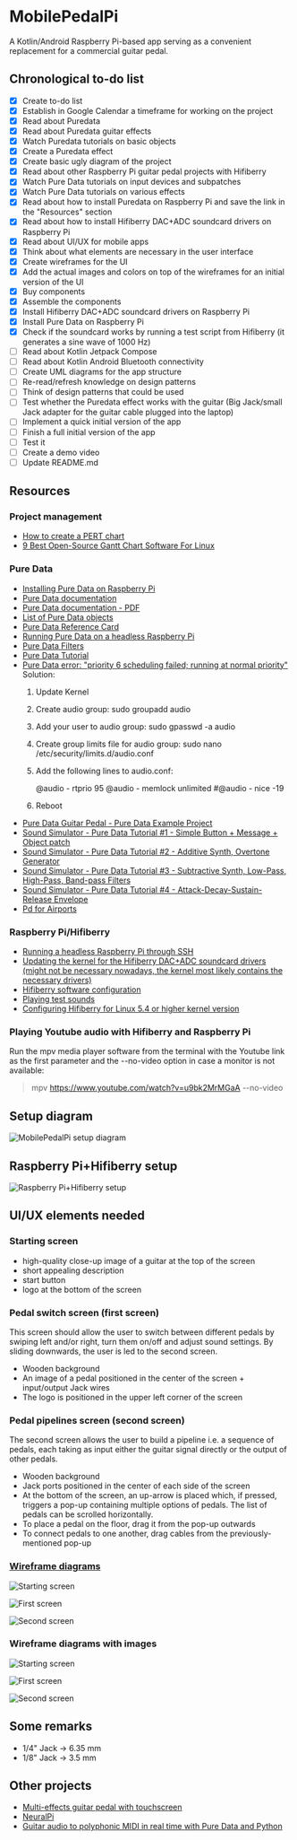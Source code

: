 # MobilePedalPi
A Kotlin/Android Raspberry Pi-based app serving as a convenient replacement for a commercial guitar pedal. 

## Chronological to-do list
- [X] Create to-do list
- [X] Establish in Google Calendar a timeframe for working on the project
- [X] Read about Puredata
- [X] Read about Puredata guitar effects
- [X] Watch Puredata tutorials on basic objects
- [X] Create a Puredata effect
- [X] Create basic ugly diagram of the project
- [X] Read about other Raspberry Pi guitar pedal projects with Hifiberry
- [X] Watch Pure Data tutorials on input devices and subpatches
- [X] Watch Pure Data tutorials on various effects
- [X] Read about how to install Puredata on Raspberry Pi and save the link in the "Resources" section
- [X] Read about how to install Hifiberry DAC+ADC soundcard drivers on Raspberry Pi
- [X] Read about UI/UX for mobile apps
- [X] Think about what elements are necessary in the user interface
- [X] Create wireframes for the UI
- [X] Add the actual images and colors on top of the wireframes for an initial version of the UI
- [X] Buy components
- [X] Assemble the components
- [X] Install Hifiberry DAC+ADC soundcard drivers on Raspberry Pi
- [X] Install Pure Data on Raspberry Pi
- [X] Check if the soundcard works by running a test script from Hifiberry (it generates a sine wave of 1000 Hz)
- [ ] Read about Kotlin Jetpack Compose
- [ ] Read about Kotlin Android Bluetooth connectivity
- [ ] Create UML diagrams for the app structure
- [ ] Re-read/refresh knowledge on design patterns
- [ ] Think of design patterns that could be used
- [ ] Test whether the Puredata effect works with the guitar (Big Jack/small Jack adapter for the guitar cable plugged into the laptop)
- [ ] Implement a quick initial version of the app
- [ ] Finish a full initial version of the app
- [ ] Test it
- [ ] Create a demo video
- [ ] Update README.md

## Resources

### Project management
- [How to create a PERT chart](https://asana.com/resources/pert-chart)
- [9 Best Open-Source Gantt Chart Software For Linux](https://itsfoss.com/open-source-gantt-chart/) 

### Pure Data
- [Installing Pure Data on Raspberry Pi](http://pi.bek.no/pdInstall/)
- [Pure Data documentation](http://archive.flossmanuals.net/pure-data/)
- [Pure Data documentation - PDF](http://archive.flossmanuals.net/_booki/pure-data/pure-data.pdf)
- [List of Pure Data objects](http://blazicek.net/list_of_pure_data_objects.html)
- [Pure Data Reference Card](https://puredata.info/docs/tutorials/pd-refcard)
- [Running Pure Data on a headless Raspberry Pi](https://guitarextended.wordpress.com/2012/08/28/running-pd-on-a-headless-raspberry-pi/)
- [Pure Data Filters](https://archive.flossmanuals.net/pure-data/audio-tutorials/filters.html)
- [Pure Data Tutorial](https://puredata.info/docs/StartHere/)
- [Pure Data error: "priority 6 scheduling failed; running at normal priority"](https://www.reddit.com/r/puredata/comments/88uwyo/installing_pd_for_linux_mint_18/)
 Solution:
	1. Update Kernel    
	2. Create audio group: sudo groupadd audio
	3. Add your user to audio group: sudo gpasswd -a <username> audio
	4. Create group limits file for audio group: sudo nano /etc/security/limits.d/audio.conf
	5. Add the following lines to audio.conf:
  
 		@audio   -  rtprio     95
		@audio   -  memlock    unlimited
		#@audio   -  nice       -19
 
	6. Reboot
- [Pure Data Guitar Pedal - Pure Data Example Project](https://www.youtube.com/watch?v=DJCoOr4uHD4)
- [Sound Simulator - Pure Data Tutorial #1 - Simple Button + Message + Object patch](https://www.youtube.com/watch?v=1o5Wasmd8yU)
- [Sound Simulator - Pure Data Tutorial #2 - Additive Synth, Overtone Generator](https://www.youtube.com/watch?v=JtT_bZeoKzk)
- [Sound Simulator - Pure Data Tutorial #3 - Subtractive Synth, Low-Pass, High-Pass, Band-pass Filters](https://www.youtube.com/watch?v=FVYkQFP1_D4)
- [Sound Simulator - Pure Data Tutorial #4 - Attack-Decay-Sustain-Release Envelope](https://www.youtube.com/watch?v=W7Pp-DhMA_E)
- [Pd for Airports](https://www.youtube.com/watch?v=7sTrn39TT7k)

### Raspberry Pi/Hifiberry
- [Running a headless Raspberry Pi through SSH](https://weworkweplay.com/play/automatically-connect-a-raspberry-pi-to-a-wifi-network/)
- [Updating the kernel for the Hifiberry DAC+ADC soundcard drivers (might not be necessary nowadays, the kernel most likely contains the necessary drivers)](https://www.hifiberry.com/docs/archive/deploying-a-new-linux-kernel-onto-a-raspbian-based-system/)
- [Hifiberry software configuration](https://www.hifiberry.com/docs/archive/hifiberry-software-configuration/)
- [Playing test sounds](https://www.hifiberry.com/docs/software/playing-test-sounds/)
- [Configuring Hifiberry for Linux 5.4 or higher kernel version](https://www.hifiberry.com/docs/software/configuring-linux-3-18-x/)

### Playing Youtube audio with Hifiberry and Raspberry Pi
Run the mpv media player software from the terminal with the Youtube link as the first parameter and the --no-video option in case a monitor is not available:

> mpv https://www.youtube.com/watch?v=u9bk2MrMGaA --no-video

## Setup diagram

![MobilePedalPi setup diagram](/Diagram-Images/diagram.png)

## Raspberry Pi+Hifiberry setup

![Raspberry Pi+Hifiberry setup](/Images/raspberry-pi-with-hifiberry-soundcard.jpg) 

## UI/UX elements needed

### Starting screen

- high-quality close-up image of a guitar at the top of the screen
- short appealing description
- start button
- logo at the bottom of the screen

### Pedal switch screen (first screen)

This screen should allow the user to switch between different pedals by swiping left and/or right, turn them on/off and adjust sound settings. By sliding downwards, the user is led to the second screen.

- Wooden background
- An image of a pedal positioned in the center of the screen + input/output Jack wires 
- The logo is positioned in the upper left corner of the screen

### Pedal pipelines screen (second screen)
The second screen allows the user to build a pipeline i.e. a sequence of pedals, each taking as input either the guitar signal directly or the output of other pedals.

- Wooden background
- Jack ports positioned in the center of each side of the screen 
- At the bottom of the screen, an up-arrow is placed which, if pressed, triggers a pop-up containing multiple options of pedals. The list of pedals can be scrolled horizontally. 
- To place a pedal on the floor, drag it from the pop-up outwards
- To connect pedals to one another, drag cables from the previously-mentioned pop-up

### [Wireframe diagrams](https://wireframe.cc/)

![Starting screen](/Wireframes/starting-screen.jpg)

![First screen](/Wireframes/first-screen.jpg)

![Second screen](/Wireframes/second-screen.jpg)

### Wireframe diagrams with images

![Starting screen](/Wireframes/starting-screen-with-images.jpg)

![First screen](/Wireframes/first-screen-with-images.jpg)

![Second screen](/Wireframes/second-screen-with-images.jpg)

## Some remarks

- 1/4" Jack &rarr; 6.35 mm
- 1/8" Jack &rarr; 3.5 mm

## Other projects
- [Multi-effects guitar pedal with touchscreen](https://www.youtube.com/watch?v=JoJEhhwpi9Q)
- [NeuralPi](https://www.youtube.com/watch?v=_3zFD6h6Wrc)
- [Guitar audio to polyphonic MIDI in real time with Pure Data and Python](https://www.youtube.com/watch?v=GwEdOo7iPuA)
